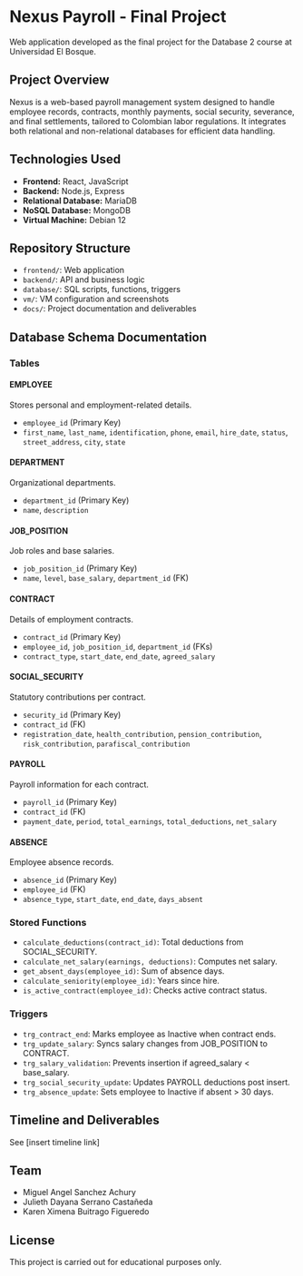 
# Nexus Payroll - Final Project

Web application developed as the final project for the Database 2 course at Universidad El Bosque.

## Project Overview
Nexus is a web-based payroll management system designed to handle employee records, contracts, monthly payments, social security, severance, and final settlements, tailored to Colombian labor regulations. It integrates both relational and non-relational databases for efficient data handling.

## Technologies Used
- **Frontend:** React, JavaScript
- **Backend:** Node.js, Express
- **Relational Database:** MariaDB
- **NoSQL Database:** MongoDB
- **Virtual Machine:** Debian 12

## Repository Structure
- `frontend/`: Web application
- `backend/`: API and business logic
- `database/`: SQL scripts, functions, triggers
- `vm/`: VM configuration and screenshots
- `docs/`: Project documentation and deliverables

## Database Schema Documentation

### Tables

#### EMPLOYEE
Stores personal and employment-related details.
- `employee_id` (Primary Key)
- `first_name`, `last_name`, `identification`, `phone`, `email`, `hire_date`, `status`, `street_address`, `city`, `state`

#### DEPARTMENT
Organizational departments.
- `department_id` (Primary Key)
- `name`, `description`

#### JOB_POSITION
Job roles and base salaries.
- `job_position_id` (Primary Key)
- `name`, `level`, `base_salary`, `department_id` (FK)

#### CONTRACT
Details of employment contracts.
- `contract_id` (Primary Key)
- `employee_id`, `job_position_id`, `department_id` (FKs)
- `contract_type`, `start_date`, `end_date`, `agreed_salary`

#### SOCIAL_SECURITY
Statutory contributions per contract.
- `security_id` (Primary Key)
- `contract_id` (FK)
- `registration_date`, `health_contribution`, `pension_contribution`, `risk_contribution`, `parafiscal_contribution`

#### PAYROLL
Payroll information for each contract.
- `payroll_id` (Primary Key)
- `contract_id` (FK)
- `payment_date`, `period`, `total_earnings`, `total_deductions`, `net_salary`

#### ABSENCE
Employee absence records.
- `absence_id` (Primary Key)
- `employee_id` (FK)
- `absence_type`, `start_date`, `end_date`, `days_absent`

### Stored Functions

- `calculate_deductions(contract_id)`: Total deductions from SOCIAL_SECURITY.
- `calculate_net_salary(earnings, deductions)`: Computes net salary.
- `get_absent_days(employee_id)`: Sum of absence days.
- `calculate_seniority(employee_id)`: Years since hire.
- `is_active_contract(employee_id)`: Checks active contract status.

### Triggers

- `trg_contract_end`: Marks employee as Inactive when contract ends.
- `trg_update_salary`: Syncs salary changes from JOB_POSITION to CONTRACT.
- `trg_salary_validation`: Prevents insertion if agreed_salary < base_salary.
- `trg_social_security_update`: Updates PAYROLL deductions post insert.
- `trg_absence_update`: Sets employee to Inactive if absent > 30 days.

## Timeline and Deliverables
See [insert timeline link]

## Team
- Miguel Angel Sanchez Achury
- Julieth Dayana Serrano Castañeda
- Karen Ximena Buitrago Figueredo

## License
This project is carried out for educational purposes only.

